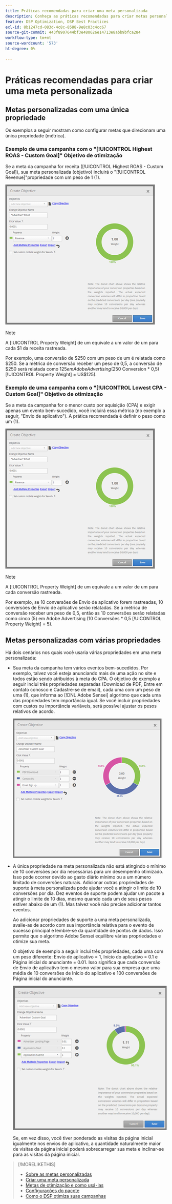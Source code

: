 ```yaml
---
title: Práticas recomendadas para criar uma meta personalizada
description: Conheça as práticas recomendadas para criar metas personalizadas para definir seus eventos de sucesso.
feature: DSP Optimization, DSP Best Practices
exl-id: 8b1247cd-083d-4c8c-8588-9e8c03c4cc67
source-git-commit: 443f8907644bf3e480626e14713e8abb9bfca284
workflow-type: tm+mt
source-wordcount: '573'
ht-degree: 0%

---
```


# Práticas recomendadas para criar uma meta personalizada

## Metas personalizadas com uma única propriedade

Os exemplos a seguir mostram como configurar metas que direcionam uma única propriedade (métrica).

### Exemplo de uma campanha com o &quot;[!UICONTROL Highest ROAS - Custom Goal]&quot; Objetivo de otimização

Se a meta da campanha for receita ([!UICONTROL Highest ROAS - Custom Goal]), sua meta personalizada (objetivo) incluirá o &quot;[!UICONTROL Revenue]&quot;propriedade com um peso de 1 (1).

![exemplo de uma meta personalizada do ROAS com uma única propriedade](/help/dsp/assets/custom-goal-roas.png)

>[!NOTE]
>
> A [!UICONTROL Property Weight] de um equivale a um valor de um para cada $1 da receita rastreada.
>
> Por exemplo, uma conversão de $250 com um peso de um é relatada como $250. Se a métrica de conversão receber um peso de 0,5, a conversão de $250 será relatada como $125 em Adobe Advertising ($250 Conversion * 0,5) [!UICONTROL Property Weight] = US$125).

### Exemplo de uma campanha com o &quot;[!UICONTROL Lowest CPA - Custom Goal]&quot; Objetivo de otimização

Se a meta da campanha for o menor custo por aquisição (CPA) e exigir apenas um evento bem-sucedido, você incluirá essa métrica (no exemplo a seguir, &quot;Envio de aplicativo&quot;). A prática recomendada é definir o peso como um (1).

![exemplo de uma meta personalizada de CPA com uma única propriedade](/help/dsp/assets/custom-goal-roas.png)

>[!NOTE]
>
> A [!UICONTROL Property Weight] de um equivale a um valor de um para cada conversão rastreada.
>
> Por exemplo, se 10 conversões de Envio de aplicativo forem rastreadas, 10 conversões de Envio de aplicativo serão relatadas.  Se a métrica de conversão receber um peso de 0,5, então as 10 conversões serão relatadas como cinco (5) em Adobe Advertising (10 Conversões * 0,5 [!UICONTROL Property Weight] = 5).

## Metas personalizadas com várias propriedades

Há dois cenários nos quais você usaria várias propriedades em uma meta personalizada:

* Sua meta da campanha tem vários eventos bem-sucedidos. Por exemplo, talvez você esteja anunciando mais de uma ação no site e todos estão sendo atribuídos à meta do CPA. O objetivo de exemplo a seguir inclui três propriedades separadas (Download de PDF, Entre em contato conosco e Cadastre-se de email), cada uma com um peso de uma (1), que informa ao [!DNL Adobe Sensei] algoritmo que cada uma das propriedades tem importância igual. Se você incluir propriedades com custos ou importância variáveis, será possível ajustar os pesos relativos de acordo.

   ![exemplo de uma meta personalizada com várias propriedades](/help/dsp/assets/custom-goal-multiple-properties.png)

* A única propriedade na meta personalizada não está atingindo o mínimo de 10 conversões por dia necessárias para um desempenho otimizado. Isso pode ocorrer devido ao gasto diário mínimo ou a um número limitado de conversões naturais. Adicionar outras propriedades de suporte à meta personalizada pode ajudar você a atingir o limite de 10 conversões por dia. Dez eventos de suporte podem ajudar um pacote a atingir o limite de 10 dias, mesmo quando cada um de seus pesos estiver abaixo de um (1). Mas talvez você não precise adicionar tantos eventos.

   Ao adicionar propriedades de suporte a uma meta personalizada, avalie-as de acordo com sua importância relativa para o evento de sucesso principal e lembre-se da quantidade de pontos de dados. Isso permite que o algoritmo Adobe Sensei equilibre várias propriedades e otimize sua meta.

   O objetivo de exemplo a seguir inclui três propriedades, cada uma com um peso diferente: Envio de aplicativo = 1, Início do aplicativo = 0.1 e Página inicial do anunciante = 0.01. Isso significa que cada conversão de Envio de aplicativo tem o mesmo valor para sua empresa que uma média de 10 conversões de Início do aplicativo e 100 conversões de Página inicial do anunciante.

   ![exemplo de uma meta personalizada com várias propriedades](/help/dsp/assets/custom-goal-multiple-properties2.png)

   Se, em vez disso, você tiver ponderado as visitas da página inicial igualmente nos envios de aplicativo, a quantidade naturalmente maior de visitas da página inicial poderá sobrecarregar sua meta e inclinar-se para as visitas da página inicial.<!--reword-->

>[!MORELIKETHIS]
>
>* [Sobre as metas personalizadas](custom-goal-about.md)
>* [Criar uma meta personalizada](custom-goal-create.md)
>* [Metas de otimização e como usá-las](optimization-goals.md)
>* [Configurações do pacote](/help/dsp/campaign-management/packages/package-settings.md)
> * [Como o DSP otimiza suas campanhas](optimization-how-dsp-optimizes-campaigns.md)

